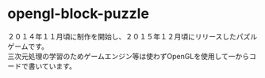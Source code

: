 # opengl-block-puzzle
２０１４年１１月頃に制作を開始し、２０１５年１２月頃にリリースしたパズルゲームです。  
三次元処理の学習のためゲームエンジン等は使わずOpenGLを使用して一からコードで書いています。
